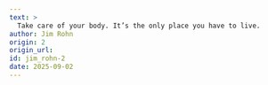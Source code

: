 ```yaml
---
text: >
  Take care of your body. It’s the only place you have to live.
author: Jim Rohn
origin: 2
origin_url:
id: jim_rohn-2
date: 2025-09-02 
---
```

